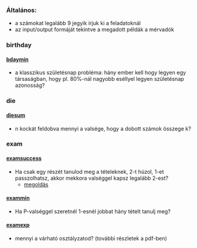 ### Általános:
* a számokat legalább $9$ jegyik írjuk ki a feladatoknál
* az input/output formáját tekintve a megadott példák a mérvadók


### birthday
#### [bdaymin](bdaymin/bdaymin.pdf)
* a klasszikus születésnap probléma: hány ember kell hogy legyen egy társaságban, hogy 
pl. 80%-nál nagyobb eséllyel legyen születésnap azonosság?

### die
#### [diesum](diesum/diesum.pdf)
* n kockát feldobva mennyi a valsége, hogy a dobott számok összege k?


### exam
#### [examsuccess](examsuccess/examsuccess.pdf)
* Ha csak egy részét tanulod meg a tételeknek, 2-t húzol, 1-et passzolhatsz, akkor mekkora valséggel kapsz legalább 2-est?
  * [megoldás](examsucces/sol.tgz)

#### [exammin](exammin/exammin.pdf)
* Ha P-valséggel szeretnél 1-esnél jobbat hány tételt tanulj meg?

#### [examexp](examexp/examexp.pdf)
* mennyi a várható osztályzatod? (további részletek a pdf-ben)
